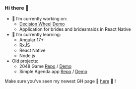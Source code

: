 ### Hi there 👋

- 🔭 I’m currently working on:
  -   [Decision Wheel](https://github.com/aszlacheta/decision-wheel-angular) [Demo](https://aszlacheta.github.io/decision-wheel-angular/)
  -   Application for brides and bridesmaids in React Native
- 🌱 I’m currently learning:
  - Angular 17+
  - RxJS
  - React Native
  - Node.js
- Old projects:
  - 2048 Game [Repo](https://github.com/aszlacheta/2048-game) / [Demo](https://aszlacheta.github.io/2048-game/)
  - Simple Agenda app [Repo](https://github.com/aszlacheta/agenda-app) / [Demo](https://agenda-app.github.io/) 
 
Make sure you've seen my newest GH page  🌈 [here](https://aszlacheta.github.io/) 🌈 !

<!--
**aszlacheta/aszlacheta** is a ✨ _special_ ✨ repository because its `README.md` (this file) appears on your GitHub profile.

Here are some ideas to get you started:

- 🔭 I’m currently working on ...
- 🌱 I’m currently learning ...
- 👯 I’m looking to collaborate on ...
- 🤔 I’m looking for help with ...
- 💬 Ask me about ...
- 📫 How to reach me: ...
- 😄 Pronouns: ...
- ⚡ Fun fact: ...
-->
